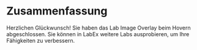 # Zusammenfassung

Herzlichen Glückwunsch! Sie haben das Lab Image Overlay beim Hovern abgeschlossen. Sie können in LabEx weitere Labs ausprobieren, um Ihre Fähigkeiten zu verbessern.
